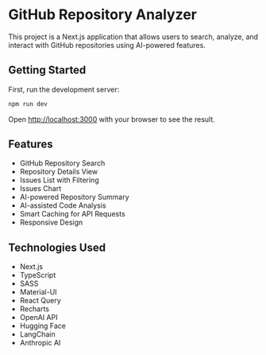 # GitHub Repository Analyzer

This project is a Next.js application that allows users to search, analyze, and interact with GitHub repositories using AI-powered features.

## Getting Started

First, run the development server:

```bash
npm run dev
```

Open [http://localhost:3000](http://localhost:3000) with your browser to see the result.

## Features

- GitHub Repository Search
- Repository Details View
- Issues List with Filtering
- Issues Chart
- AI-powered Repository Summary
- AI-assisted Code Analysis
- Smart Caching for API Requests
- Responsive Design

## Technologies Used

- Next.js
- TypeScript
- SASS
- Material-UI
- React Query
- Recharts
- OpenAI API
- Hugging Face
- LangChain
- Anthropic AI
